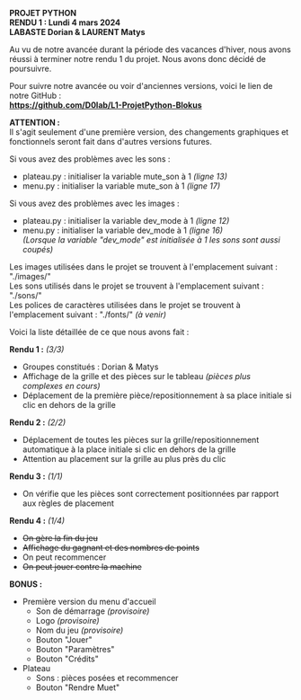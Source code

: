 **PROJET PYTHON**  
**RENDU 1 : Lundi 4 mars 2024**  
**LABASTE Dorian & LAURENT Matys**    

Au vu de notre avancée durant la période des vacances d'hiver, nous avons réussi à terminer notre rendu 1 du projet. Nous avons donc décidé de poursuivre.    

Pour suivre notre avancée ou voir d'anciennes versions, voici le lien de notre GitHub :  
**https://github.com/D0lab/L1-ProjetPython-Blokus**    

**ATTENTION :**  
Il s'agit seulement d'une première version, des changements graphiques et fonctionnels seront fait dans d'autres versions futures.    

Si vous avez des problèmes avec les sons :  
- plateau.py : initialiser la variable mute_son à 1 *(ligne 13)*    
- menu.py : initialiser la variable mute_son à 1 *(ligne 17)*  
  
Si vous avez des problèmes avec les images :   
- plateau.py : initialiser la variable dev_mode à 1 *(ligne 12)*  
- menu.py : initialiser la variable dev_mode à 1 *(ligne 16)*  
  *(Lorsque la variable "dev_mode" est initialisée à 1 les sons sont aussi coupés)*  


Les images utilisées dans le projet se trouvent à l'emplacement suivant : "./images/"  
Les sons utilisés dans le projet se trouvent à l'emplacement suivant : "./sons/"  
Les polices de caractères utilisées dans le projet se trouvent à l'emplacement suivant : "./fonts/" *(à venir)*    


Voici la liste détaillée de ce que nous avons fait :  

**Rendu 1 :** *(3/3)*  
- Groupes constitués : Dorian & Matys  
- Affichage de la grille et des pièces sur le tableau *(pièces plus complexes en cours)*  
- Déplacement de la première pièce/repositionnement à sa place initiale si clic en dehors de la grille    

**Rendu 2 :** *(2/2)*  
- Déplacement de toutes les pièces sur la grille/repositionnement automatique à la place initiale si clic en dehors de la grille  
- Attention au placement sur la grille au plus près du clic    

**Rendu 3 :** *(1/1)*  
- On vérifie que les pièces sont correctement positionnées par rapport aux règles de placement    

**Rendu 4 :** *(1/4)*  
- ~~On gère la fin du jeu~~  
- ~~Affichage du gagnant et des nombres de points~~  
- On peut recommencer  
- ~~On peut jouer contre la machine~~    

**BONUS :**  
- Première version du menu d'accueil  
    - Son de démarrage *(provisoire)*  
    - Logo *(provisoire)*  
    - Nom du jeu *(provisoire)*  
    - Bouton "Jouer"  
    - Bouton "Paramètres"  
    - Bouton "Crédits"  
- Plateau  
    - Sons : pièces posées et recommencer  
    - Bouton "Rendre Muet"  
